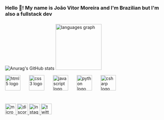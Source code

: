 <h3 align="left">Hello 👋! My name is João Vitor Moreira and I'm Brazilian but I'm also a fullstack dev</h3>

###

![Anurag's GitHub stats](https://github-readme-stats.vercel.app/api?username=jovigod888&showicons=true&theme=midnight-purple)
<img src="https://github-readme-stats.vercel.app/api/top-langs?username=jovigod888&locale=pt-br&hide_title=false&layout=compact&card_width=320&langs_count=5&theme=midnight-purple&hide_border=false" height="150" alt="languages graph"/>

<div align="left">
  <img src="https://cdn.jsdelivr.net/gh/devicons/devicon/icons/html5/html5-plain.svg" height="50" alt="html5 logo"  />
  <img width="20" />
  <img src="https://cdn.jsdelivr.net/gh/devicons/devicon/icons/css3/css3-plain.svg" height="50" alt="css3 logo"  />
  <img width="20" />
  <img src="https://cdn.jsdelivr.net/gh/devicons/devicon/icons/javascript/javascript-plain.svg" height="50" alt="javascript logo"  />
  <img width="20" />
  <img src="https://cdn.jsdelivr.net/gh/devicons/devicon/icons/python/python-plain.svg" height="50" alt="python logo"  />
  <img width="20" />
  <img src="https://cdn.jsdelivr.net/gh/devicons/devicon/icons/csharp/csharp-line.svg" height="50" alt="csharp logo"  />
</div>

###

###

<br clear="both">

<div align="left">
  <a href="mailto:joaovitormoreira5@outlook.com" target="_blank">
    <img src="https://img.shields.io/static/v1?message=Outlook&logo=microsoft-outlook&label=&color=0078D4&logoColor=white&labelColor=&style=for-the-badge" height="35" alt="microsoft-outlook logo"  />
  </a>
  <a href="https://discord.com/invite/B2WcSCyM" target="_blank">
    <img src="https://img.shields.io/static/v1?message=Discord&logo=discord&label=&color=7289DA&logoColor=white&labelColor=&style=for-the-badge" height="35" alt="discord logo"  />
  </a>
  <a href="https://www.instagram.com/jvitor_fxpr/" target="_blank">
    <img src="https://img.shields.io/static/v1?message=Instagram&logo=instagram&label=&color=E4405F&logoColor=white%20&labelColor=&style=for-the-badge" height="35" alt="instagram logo"  />
  </a>
  <a href="https://twitter.com/Jvitor_fxprr" target="_blank">
    <img src="https://img.shields.io/static/v1?message=Twitter&logo=twitter&label=&color=1DA1F2&logoColor=white&labelColor=&style=for-the-badge" height="35" alt="twitter logo"  />
  </a>
</div>

###



###
